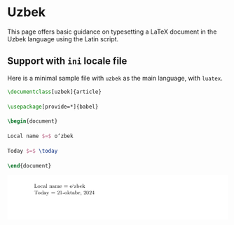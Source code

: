 # Uzbek

This page offers basic guidance on typesetting a LaTeX document in the
Uzbek language using the Latin script.

## Support with `ini` locale file

Here is a minimal sample file with `uzbek` as the main language, with `luatex`.

```tex
\documentclass[uzbek]{article}

\usepackage[provide=*]{babel}

\begin{document}

Local name $=$ o‘zbek

Today $=$ \today

\end{document}
```

![](../media/locale-uzbek.png)